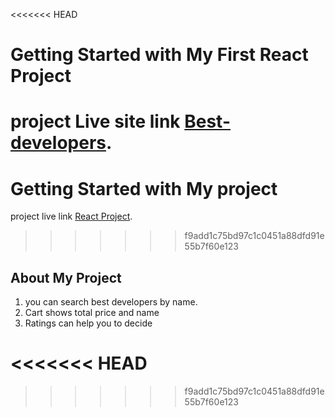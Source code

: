 <<<<<<< HEAD
# Getting Started with My First React Project

project Live site link [Best-developers](https://best-developers.netlify.app/).
=======
# Getting Started with My project

project live link [React Project](https://best-developers.netlify.app/).
>>>>>>> f9add1c75bd97c1c0451a88dfd91e55b7f60e123

## About My Project

1. you can search best developers by name.
2. Cart shows total price and name
3. Ratings can help you to decide  

<<<<<<< HEAD
=======




>>>>>>> f9add1c75bd97c1c0451a88dfd91e55b7f60e123
